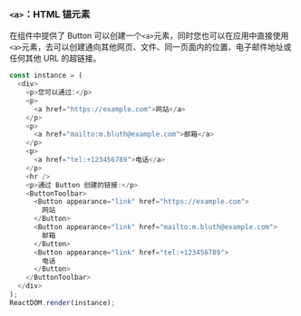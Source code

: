 ### `<a>`：HTML 锚元素

在组件中提供了 Button 可以创建一个`<a>`元素，同时您也可以在应用中直接使用 `<a>`元素，去可以创建通向其他网页、文件、同一页面内的位置、电子邮件地址或任何其他 URL 的超链接。

<!--start-code-->

```js
const instance = (
  <div>
    <p>您可以通过:</p>
    <p>
      <a href="https://example.com">网站</a>
    </p>
    <p>
      <a href="mailto:m.bluth@example.com">邮箱</a>
    </p>
    <p>
      <a href="tel:+123456789">电话</a>
    </p>
    <hr />
    <p>通过 Button 创建的链接:</p>
    <ButtonToolbar>
      <Button appearance="link" href="https://example.com">
        网站
      </Button>
      <Button appearance="link" href="mailto:m.bluth@example.com">
        邮箱
      </Button>
      <Button appearance="link" href="tel:+123456789">
        电话
      </Button>
    </ButtonToolbar>
  </div>
);
ReactDOM.render(instance);
```

<!--end-code-->
